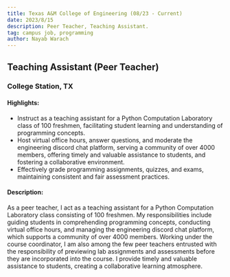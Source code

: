 ```yaml
---
title: Texas A&M College of Engineering (08/23 - Current)
date: 2023/8/15
description: Peer Teacher, Teaching Assistant.
tag: campus job, programming
author: Nayab Warach
---
```


## Teaching Assistant (Peer Teacher)

### College Station, TX


#### Highlights:
- Instruct as a teaching assistant for a Python Computation Laboratory class of 100 freshmen, facilitating student learning and understanding of programming concepts.
- Host virtual office hours, answer questions, and moderate the engineering discord chat platform, serving a community of over 4000 members, offering timely and valuable assistance to students, and fostering a collaborative environment.
- Effectively grade programming assignments, quizzes, and exams, maintaining consistent and fair assessment practices.

#### Description:
As a peer teacher, I act as a teaching assistant for a Python Computation Laboratory class consisting of 100 freshmen. My responsibilities include guiding students in comprehending programming concepts, conducting virtual office hours, and managing the engineering discord chat platform, which supports a community of over 4000 members. Working under the course coordinator, I am also among the few peer teachers entrusted with the responsibility of previewing lab assignments and assessments before they are incorporated into the course. I provide timely and valuable assistance to students, creating a collaborative learning atmosphere.





